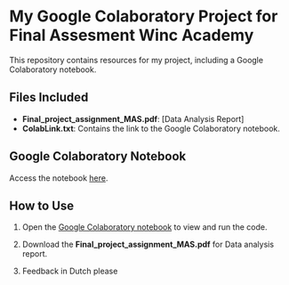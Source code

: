 # My Google Colaboratory Project for Final Assesment Winc Academy 

This repository contains resources for my project, including a Google Colaboratory notebook.

## Files Included
- **Final_project_assignment_MAS.pdf**: [Data Analysis Report]
- **ColabLink.txt**: Contains the link to the Google Colaboratory notebook.

## Google Colaboratory Notebook
Access the notebook [here](https://colab.research.google.com/drive/1N_WpyMao4ZzuW_Y4IbOq9iMRq3hfYrd1#scrollTo=qCUmPde_BiId).

## How to Use
1. Open the [Google Colaboratory notebook](https://colab.research.google.com/drive/1N_WpyMao4ZzuW_Y4IbOq9iMRq3hfYrd1#scrollTo=qCUmPde_BiId) to view and run the code.
2. Download the **Final_project_assignment_MAS.pdf** for Data analysis report.

3. Feedback in Dutch please
